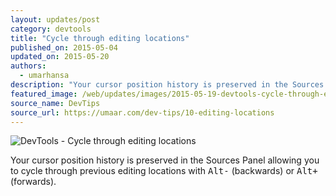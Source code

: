 ```yaml
---
layout: updates/post
category: devtools
title: "Cycle through editing locations"
published_on: 2015-05-04
updated_on: 2015-05-20
authors:
  - umarhansa
description: "Your cursor position history is preserved in the Sources Panel, allowing you to cycle through previous editing locations with <kbd class='kbd'>Alt-</kbd> (backwards) or <kbd class='kbd'>Alt+</kbd> (forwards).\uFEFF"
featured_image: /web/updates/images/2015-05-19-devtools-cycle-through-editing-locations/editing-locations.gif
source_name: DevTips
source_url: https://umaar.com/dev-tips/10-editing-locations
---
```

<img src="/web/updates/images/2015-05-19-devtools-cycle-through-editing-locations/editing-locations.gif" alt="DevTools - Cycle through editing locations">

Your cursor position history is preserved in the Sources Panel allowing you to cycle through previous editing locations with <kbd class="kbd">Alt-</kbd> (backwards) or <kbd class="kbd">Alt+</kbd> (forwards).﻿
